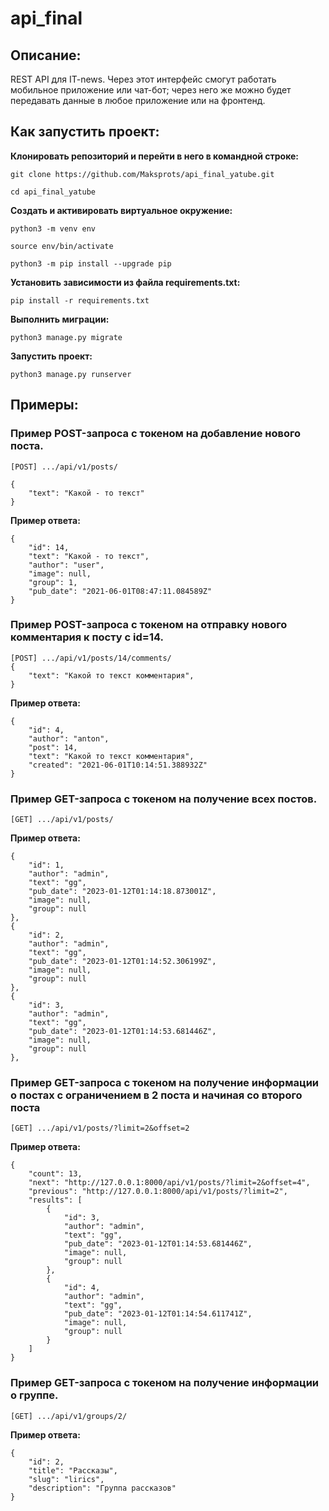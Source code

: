 # api_final

## Описание:

REST API для IT-news. 
Через этот интерфейс смогут работать мобильное приложение или чат-бот; через него же можно будет передавать данные в любое приложение или на фронтенд.

## Как запустить проект:

__Клонировать репозиторий и перейти в него в командной строке:__

```
git clone https://github.com/Maksprots/api_final_yatube.git
```

```
cd api_final_yatube
```

__Cоздать и активировать виртуальное окружение:__

```
python3 -m venv env
```

```
source env/bin/activate
```

```
python3 -m pip install --upgrade pip
```

__Установить зависимости из файла requirements.txt:__

```
pip install -r requirements.txt
```

__Выполнить миграции:__

```
python3 manage.py migrate
```

__Запустить проект:__

```
python3 manage.py runserver
```

## Примеры:

### Пример POST-запроса с токеном на добавление нового поста.

    [POST] .../api/v1/posts/

    {
        "text": "Какой - то текст"
    }
    
__Пример ответа:__

    {
        "id": 14,
        "text": "Какой - то текст",
        "author": "user",
        "image": null,
        "group": 1,
        "pub_date": "2021-06-01T08:47:11.084589Z"
    }


### Пример POST-запроса с токеном на отправку нового комментария к посту с id=14.

    [POST] .../api/v1/posts/14/comments/
    {
        "text": "Какой то текст комментария",
    } 

__Пример ответа:__

    {
        "id": 4,
        "author": "anton",
        "post": 14,
        "text": "Какой то текст комментария",
        "created": "2021-06-01T10:14:51.388932Z"
    } 

### Пример GET-запроса с токеном на получение всех постов.

    [GET] .../api/v1/posts/

__Пример ответа:__

    {
        "id": 1,
        "author": "admin",
        "text": "gg",
        "pub_date": "2023-01-12T01:14:18.873001Z",
        "image": null,
        "group": null
    },
    {
        "id": 2,
        "author": "admin",
        "text": "gg",
        "pub_date": "2023-01-12T01:14:52.306199Z",
        "image": null,
        "group": null
    },
    {
        "id": 3,
        "author": "admin",
        "text": "gg",
        "pub_date": "2023-01-12T01:14:53.681446Z",
        "image": null,
        "group": null
    },


### Пример GET-запроса с токеном на получение информации о постах с ограничением в 2 поста и начиная со второго поста

    [GET] .../api/v1/posts/?limit=2&offset=2

__Пример ответа:__

    {
        "count": 13,
        "next": "http://127.0.0.1:8000/api/v1/posts/?limit=2&offset=4",
        "previous": "http://127.0.0.1:8000/api/v1/posts/?limit=2",
        "results": [
            {
                "id": 3,
                "author": "admin",
                "text": "gg",
                "pub_date": "2023-01-12T01:14:53.681446Z",
                "image": null,
                "group": null
            },
            {
                "id": 4,
                "author": "admin",
                "text": "gg",
                "pub_date": "2023-01-12T01:14:54.611741Z",
                "image": null,
                "group": null
            }
        ]
    }
### Пример GET-запроса с токеном на получение информации о группе.

    [GET] .../api/v1/groups/2/

__Пример ответа:__

    {
        "id": 2,
        "title": "Рассказы",
        "slug": "lirics",
        "description": "Группа рассказов"
    }
